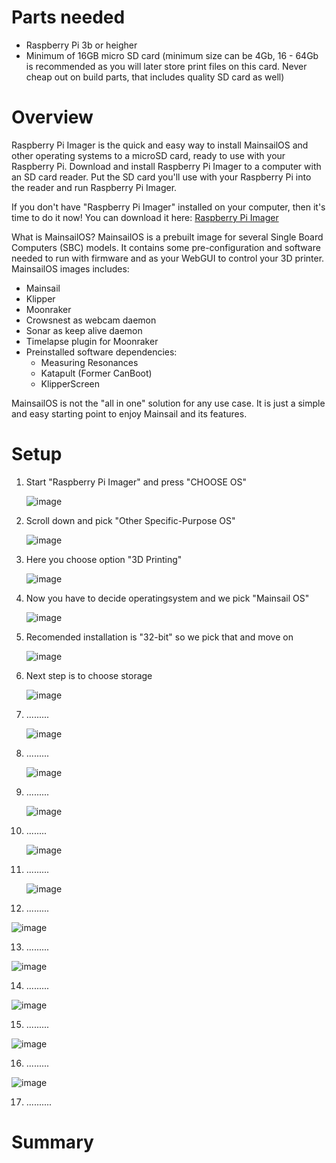 # Parts needed
- Raspberry Pi 3b or heigher
- Minimum of 16GB micro SD card (minimum size can be 4Gb, 16 - 64Gb is recommended as you will later store print files on this card. Never cheap out on build parts, that includes quality SD card as well)
# Overview
Raspberry Pi Imager is the quick and easy way to install MainsailOS and other operating systems to a microSD card, ready to use with your Raspberry Pi. 
Download and install Raspberry Pi Imager to a computer with an SD card reader. 
Put the SD card you'll use with your Raspberry Pi into the reader and run Raspberry Pi Imager.

If you don't have "Raspberry Pi Imager" installed on your computer, then it's time to do it now!
You can download it here: <a href="https://www.raspberrypi.com/software/">Raspberry Pi Imager</a>

What is MainsailOS?
MainsailOS is a prebuilt image for several Single Board Computers (SBC) models. It contains some pre-configuration and software needed to run with  firmware and 
as your WebGUI to control your 3D printer.
MainsailOS images includes:

- Mainsail
- Klipper
- Moonraker
- Crowsnest as webcam daemon​
- Sonar as keep alive daemon
- Timelapse plugin for Moonraker
- Preinstalled software dependencies:
  - Measuring Resonances
  - Katapult (Former CanBoot)
  - KlipperScreen

​MainsailOS is not the "all in one" solution for any use case. It is just a simple and easy starting point to enjoy Mainsail and its features.

# Setup
1. Start "Raspberry Pi Imager" and press "CHOOSE OS"
   
   ![image](img/Install_MainsailOS/img1.png)
   
2. Scroll down and pick "Other Specific-Purpose OS"
   
   ![image](img/Install_MainsailOS/img2.png)
   
3. Here you choose option "3D Printing"
   
   ![image](img/Install_MainsailOS/img3.png)
   
4. Now you have to decide operatingsystem and we pick "Mainsail OS"
   
   ![image](img/Install_MainsailOS/img4.png)
   
5. Recomended installation is "32-bit" so we pick that and move on
   
   ![image](img/Install_MainsailOS/img5.png)
   
6. Next step is to choose storage
   
   ![image](img/Install_MainsailOS/img6.png)

7. .........

   ![image](img/Install_MainsailOS/img7.png)

8. .........

   ![image](img/Install_MainsailOS/img8.png)

9. .........

   ![image](img/Install_MainsailOS/img9.png)

10. ........

    ![image](img/Install_MainsailOS/img10.png)

13. .........

     ![image](img/Install_MainsailOS/img11.png)

12. .........

   ![image](img/Install_MainsailOS/img12.png)

13. .........
   
   ![image](img/Install_MainsailOS/img13.png)

14. .........

   ![image](img/Install_MainsailOS/img14.png)

15. .........

   ![image](img/Install_MainsailOS/img15.png)

16. .........

   ![image](img/Install_MainsailOS/img16.png)

17. ..........

# Summary
